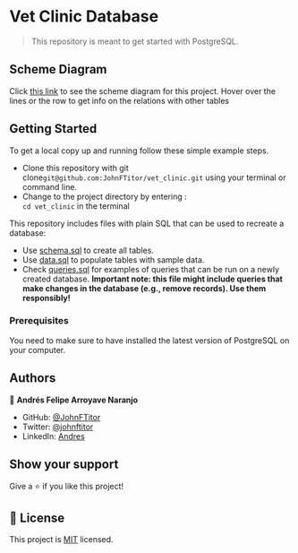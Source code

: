# Vet Clinic Database

> This repository is meant to get started with PostgreSQL.

## Scheme Diagram

Click [this link](https://dbdiagram.io/d/62434882bed61838731f29db) to see the scheme diagram for this project. Hover over the lines or the row to get info on the relations with other tables

## Getting Started 

To get a local copy up and running follow these simple example steps.

- Clone this repository with git clone```git@github.com:JohnFTitor/vet_clinic.git``` using your terminal or command line.
- Change to the project directory by entering : <br>
```cd vet_clinic``` in the terminal


This repository includes files with plain SQL that can be used to recreate a database:

- Use [schema.sql](./schema.sql) to create all tables.
- Use [data.sql](./data.sql) to populate tables with sample data.
- Check [queries.sql](./queries.sql) for examples of queries that can be run on a newly created database. **Important note: this file might include queries that make changes in the database (e.g., remove records). Use them responsibly!**

### Prerequisites

You need to make sure to have installed the latest version of PostgreSQL on your computer.

## Authors

👤 **Andrés Felipe Arroyave Naranjo**

- GitHub: [@JohnFTitor](https://github.com/JohnFTitor)
- Twitter: [@johnftitor](https://twitter.com/johnftitor)
- LinkedIn: [Andres](https://www.linkedin.com/in/andresarroyavenaranjo/?locale=en_US)

## Show your support

Give a ⭐️ if you like this project!

## 📝 License

This project is [MIT](./MIT.md) licensed.
